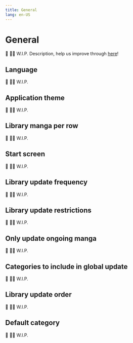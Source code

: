 ```yaml
---
title: General
lang: en-US
---
```


# General
:construction: :construction_worker_man: W.I.P. Description, help us improve through [here](https://github.com/tachiyomiorg/website/edit/master/src/help/guides/general.md)!

## Language
:construction: :construction_worker_man: W.I.P.

## Application theme
:construction: :construction_worker_man: W.I.P.

## Library manga per row
:construction: :construction_worker_man: W.I.P.

## Start screen
:construction: :construction_worker_man: W.I.P.

## Library update frequency
:construction: :construction_worker_man: W.I.P.

## Library update restrictions
:construction: :construction_worker_man: W.I.P.

## Only update ongoing manga
:construction: :construction_worker_man: W.I.P.

## Categories to include in global update
:construction: :construction_worker_man: W.I.P.

## Library update order
:construction: :construction_worker_man: W.I.P.

## Default category
:construction: :construction_worker_man: W.I.P.
